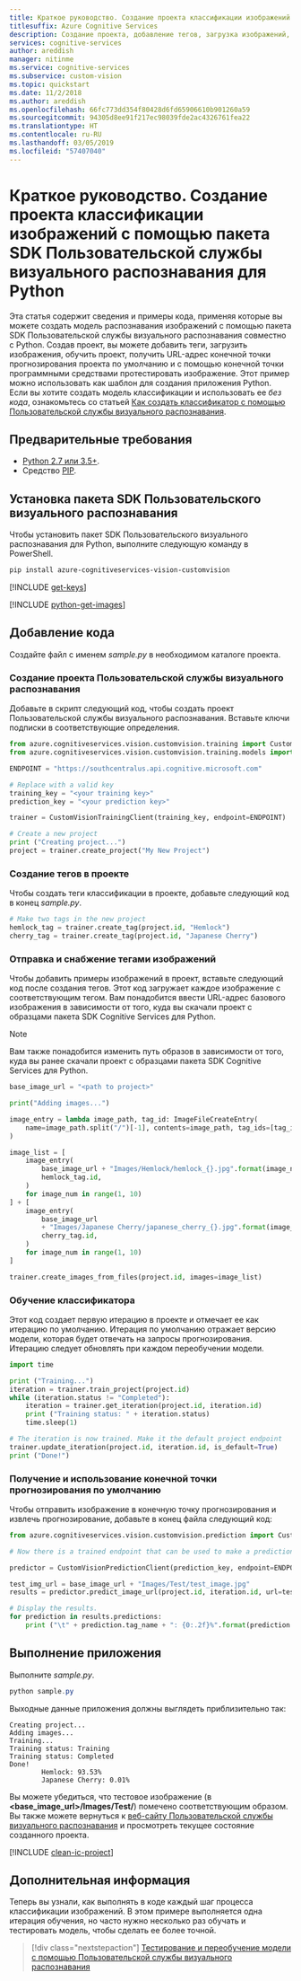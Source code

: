 ```yaml
---
title: Краткое руководство. Создание проекта классификации изображений с помощью пакета SDK Пользовательской службы визуального распознавания для Python
titlesuffix: Azure Cognitive Services
description: Создание проекта, добавление тегов, загрузка изображений, обучение проекта и выполнение прогнозирования с использованием пакета SDK для Python.
services: cognitive-services
author: areddish
manager: nitinme
ms.service: cognitive-services
ms.subservice: custom-vision
ms.topic: quickstart
ms.date: 11/2/2018
ms.author: areddish
ms.openlocfilehash: 66fc773dd354f80428d6fd65906610b901260a59
ms.sourcegitcommit: 94305d8ee91f217ec98039fde2ac4326761fea22
ms.translationtype: HT
ms.contentlocale: ru-RU
ms.lasthandoff: 03/05/2019
ms.locfileid: "57407040"
---
```

# <a name="quickstart-create-an-image-classification-project-with-the-custom-vision-python-sdk"></a>Краткое руководство. Создание проекта классификации изображений с помощью пакета SDK Пользовательской службы визуального распознавания для Python

Эта статья содержит сведения и примеры кода, применяя которые вы можете создать модель распознавания изображений с помощью пакета SDK Пользовательской службы визуального распознавания совместно с Python. Создав проект, вы можете добавить теги, загрузить изображения, обучить проект, получить URL-адрес конечной точки прогнозирования проекта по умолчанию и с помощью конечной точки программными средствами протестировать изображение. Этот пример можно использовать как шаблон для создания приложения Python. Если вы хотите создать модель классификации и использовать ее _без кода_, ознакомьтесь со статьей [Как создать классификатор с помощью Пользовательской службы визуального распознавания](getting-started-build-a-classifier.md).

## <a name="prerequisites"></a>Предварительные требования

- [Python 2.7 или 3.5+](https://www.python.org/downloads/).
- Средство [PIP](https://pip.pypa.io/en/stable/installing/).

## <a name="install-the-custom-vision-sdk"></a>Установка пакета SDK Пользовательского визуального распознавания

Чтобы установить пакет SDK Пользовательского визуального распознавания для Python, выполните следующую команду в PowerShell.

```PowerShell
pip install azure-cognitiveservices-vision-customvision
```

[!INCLUDE [get-keys](includes/get-keys.md)]

[!INCLUDE [python-get-images](includes/python-get-images.md)]


## <a name="add-the-code"></a>Добавление кода

Создайте файл с именем *sample.py* в необходимом каталоге проекта.

### <a name="create-the-custom-vision-service-project"></a>Создание проекта Пользовательской службы визуального распознавания

Добавьте в скрипт следующий код, чтобы создать проект Пользовательской службы визуального распознавания. Вставьте ключи подписки в соответствующие определения.

```Python
from azure.cognitiveservices.vision.customvision.training import CustomVisionTrainingClient
from azure.cognitiveservices.vision.customvision.training.models import ImageFileCreateEntry

ENDPOINT = "https://southcentralus.api.cognitive.microsoft.com"

# Replace with a valid key
training_key = "<your training key>"
prediction_key = "<your prediction key>"

trainer = CustomVisionTrainingClient(training_key, endpoint=ENDPOINT)

# Create a new project
print ("Creating project...")
project = trainer.create_project("My New Project")
```

### <a name="create-tags-in-the-project"></a>Создание тегов в проекте

Чтобы создать теги классификации в проекте, добавьте следующий код в конец *sample.py*.

```Python
# Make two tags in the new project
hemlock_tag = trainer.create_tag(project.id, "Hemlock")
cherry_tag = trainer.create_tag(project.id, "Japanese Cherry")
```

### <a name="upload-and-tag-images"></a>Отправка и снабжение тегами изображений

Чтобы добавить примеры изображений в проект, вставьте следующий код после создания тегов. Этот код загружает каждое изображение с соответствующим тегом. Вам понадобится ввести URL-адрес базового изображения в зависимости от того, куда вы скачали проект с образцами пакета SDK Cognitive Services для Python.

> [!NOTE]
> Вам также понадобится изменить путь образов в зависимости от того, куда вы ранее скачали проект с образцами пакета SDK Cognitive Services для Python.

```Python
base_image_url = "<path to project>"

print("Adding images...")

image_entry = lambda image_path, tag_id: ImageFileCreateEntry(
    name=image_path.split("/")[-1], contents=image_path, tag_ids=[tag_id]
)

image_list = [
    image_entry(
        base_image_url + "Images/Hemlock/hemlock_{}.jpg".format(image_num),
        hemlock_tag.id,
    )
    for image_num in range(1, 10)
] + [
    image_entry(
        base_image_url
        + "Images/Japanese Cherry/japanese_cherry_{}.jpg".format(image_num),
        cherry_tag.id,
    )
    for image_num in range(1, 10)
]

trainer.create_images_from_files(project.id, images=image_list)
```

### <a name="train-the-classifier"></a>Обучение классификатора

Этот код создает первую итерацию в проекте и отмечает ее как итерацию по умолчанию. Итерация по умолчанию отражает версию модели, которая будет отвечать на запросы прогнозирования. Итерацию следует обновлять при каждом переобучении модели.

```Python
import time

print ("Training...")
iteration = trainer.train_project(project.id)
while (iteration.status != "Completed"):
    iteration = trainer.get_iteration(project.id, iteration.id)
    print ("Training status: " + iteration.status)
    time.sleep(1)

# The iteration is now trained. Make it the default project endpoint
trainer.update_iteration(project.id, iteration.id, is_default=True)
print ("Done!")
```

### <a name="get-and-use-the-default-prediction-endpoint"></a>Получение и использование конечной точки прогнозирования по умолчанию

Чтобы отправить изображение в конечную точку прогнозирования и извлечь прогнозирование, добавьте в конец файла следующий код:

```python
from azure.cognitiveservices.vision.customvision.prediction import CustomVisionPredictionClient

# Now there is a trained endpoint that can be used to make a prediction

predictor = CustomVisionPredictionClient(prediction_key, endpoint=ENDPOINT)

test_img_url = base_image_url + "Images/Test/test_image.jpg"
results = predictor.predict_image_url(project.id, iteration.id, url=test_img_url)

# Display the results.
for prediction in results.predictions:
    print ("\t" + prediction.tag_name + ": {0:.2f}%".format(prediction.probability * 100))
```

## <a name="run-the-application"></a>Выполнение приложения

Выполните *sample.py*.

```PowerShell
python sample.py
```

Выходные данные приложения должны выглядеть приблизительно так:

```
Creating project...
Adding images...
Training...
Training status: Training
Training status: Completed
Done!
        Hemlock: 93.53%
        Japanese Cherry: 0.01%
```

Вы можете убедиться, что тестовое изображение (в **<base_image_url>/Images/Test/**) помечено соответствующим образом. Вы также можете вернуться к [веб-сайту Пользовательской службы визуального распознавания](https://customvision.ai) и просмотреть текущее состояние созданного проекта.

[!INCLUDE [clean-ic-project](includes/clean-ic-project.md)]

## <a name="next-steps"></a>Дополнительная информация

Теперь вы узнали, как выполнять в коде каждый шаг процесса классификации изображений. В этом примере выполняется одна итерация обучения, но часто нужно несколько раз обучать и тестировать модель, чтобы сделать ее более точной.

> [!div class="nextstepaction"]
> [Тестирование и переобучение модели с помощью Пользовательской службы визуального распознавания](test-your-model.md)
